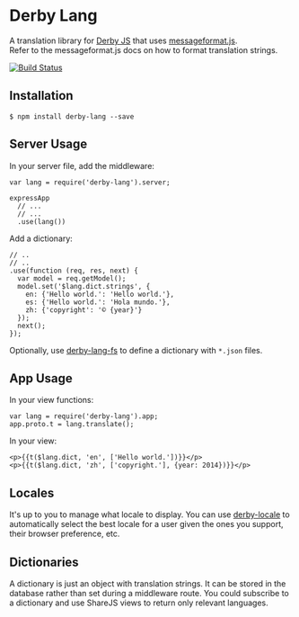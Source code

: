 Derby Lang
==========

A translation library for [Derby JS](http://derbyjs.com) that uses [messageformat.js](https://github.com/SlexAxton/messageformat.js).  
Refer to the messageformat.js docs on how to format translation strings.

[![Build Status](https://travis-ci.org/psirenny/derby-lang.png?branch=master)](https://travis-ci.org/psirenny/derby-lang)

Installation
------------

    $ npm install derby-lang --save

Server Usage
------------

In your server file, add the middleware:

    var lang = require('derby-lang').server;

    expressApp
      // ...
      // ...
      .use(lang())

Add a dictionary:

    // ..
    // ..
    .use(function (req, res, next) {
      var model = req.getModel();
      model.set('$lang.dict.strings', {
        en: {'Hello world.': 'Hello world.'},
        es: {'Hello world.': 'Hola mundo.'},
        zh: {'copyright': '© {year}'}
      });
      next();
    });

Optionally, use [derby-lang-fs](https://github.com/psirenny/derby-lang-fs)
to define a dictionary with `*.json` files.

App Usage
---------

In your view functions:

    var lang = require('derby-lang').app;
    app.proto.t = lang.translate();

In your view:

    <p>{{t($lang.dict, 'en', ['Hello world.'])}}</p>
    <p>{{t($lang.dict, 'zh', ['copyright.'], {year: 2014})}}</p>

Locales
-------

It's up to you to manage what locale to display.
You can use [derby-locale](https://github.com/psirenny/derby-locale)
to automatically select the best locale for a user given the ones you support, their browser preference, etc.

Dictionaries
------------

A dictionary is just an object with translation strings.
It can be stored in the database rather than set during a middleware route.
You could subscribe to a dictionary and use ShareJS views to return only relevant languages.
